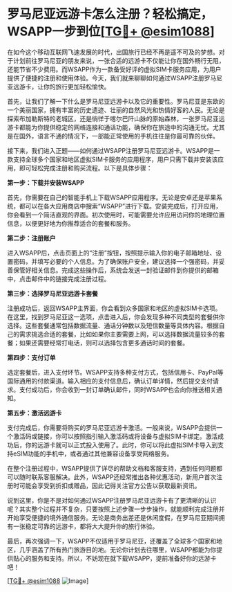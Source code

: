 # 罗马尼亚远游卡怎么注册？轻松搞定，WSAPP一步到位[[TG💪+ @esim1088](https://t.me/s/esim1088)]

在如今这个移动互联网飞速发展的时代，出国旅行已经不再是遥不可及的梦想。对于计划前往罗马尼亚的朋友来说，一张合适的远游卡不仅能让你在国外畅行无阻，还能节省不少费用。而WSAPP作为一款备受好评的虚拟SIM卡服务应用，为用户提供了便捷的注册和使用体验。今天，我们就来聊聊如何通过WSAPP注册罗马尼亚远游卡，让你的旅行更加轻松愉快。

首先，让我们了解一下什么是罗马尼亚远游卡以及它的重要性。罗马尼亚是东欧的一个美丽国家，拥有丰富的历史遗迹、壮丽的自然风光和热情好客的人民。无论是探索布加勒斯特的老城区，还是徜徉于喀尔巴阡山脉的原始森林，一张罗马尼亚远游卡都能为你提供稳定的网络连接和通话功能，确保你在旅途中的沟通无忧。尤其是在国外，语言不通的情况下，一部能正常使用的手机往往是你最可靠的伙伴。

接下来，我们进入正题——如何通过WSAPP注册罗马尼亚远游卡。WSAPP是一款支持全球多个国家和地区虚拟SIM卡服务的应用程序，用户只需下载并安装该应用，即可轻松完成注册和购买流程。以下是具体步骤：

**第一步：下载并安装WSAPP**

首先，你需要在自己的智能手机上下载WSAPP应用程序。无论是安卓还是苹果系统，都可以在各大应用商店中搜索“WSAPP”进行下载。安装完成后，打开应用，你会看到一个简洁直观的界面。初次使用时，可能需要允许应用访问你的地理位置信息，以便更好地为你推荐适合的套餐和服务。

**第二步：注册账户**

进入WSAPP后，点击页面上的“注册”按钮，按照提示输入你的电子邮箱地址、设置密码，并填写必要的个人信息。为了确保账户安全，建议选择一个强密码，并妥善保管好相关信息。完成这些操作后，系统会发送一封验证邮件到你提供的邮箱中，点击邮件中的链接完成注册过程。

**第三步：选择罗马尼亚远游卡套餐**

注册成功后，返回WSAPP主界面，你会看到众多国家和地区的虚拟SIM卡选项。在这里，找到罗马尼亚这一选项，点击进入后，你会发现多种不同类型的套餐供你选择。这些套餐通常包括数据流量、通话分钟数以及短信数量等具体内容。根据自己的需求挑选合适的套餐，比如如果你主要需要上网，可以选择数据流量较多的套餐；如果还需要经常打电话，则可以选择包含更多通话时间的套餐。

**第四步：支付订单**

选定套餐后，进入支付环节。WSAPP支持多种支付方式，包括信用卡、PayPal等国际通用的付款渠道。输入相应的支付信息后，确认订单详情，然后提交支付请求。支付成功后，你会收到一封订单确认邮件，同时WSAPP也会向你推送相关通知。

**第五步：激活远游卡**

支付完成后，你需要将购买的罗马尼亚远游卡激活。一般来说，WSAPP会提供一个激活码或链接，你可以按照指引输入激活码或将设备与虚拟SIM卡绑定。激活成功后，你的远游卡就可以正式投入使用了。此时，你可以将此虚拟SIM卡导入到支持eSIM功能的手机中，或者通过其他兼容设备享受网络服务。

在整个注册过程中，WSAPP提供了详尽的帮助文档和客服支持，遇到任何问题都可以随时联系客服解决。此外，WSAPP还经常推出各种优惠活动，新用户首次注册时可能会享受到折扣或赠品，因此记得关注官方公告以获取最新资讯。

说到这里，你是不是对如何通过WSAPP注册罗马尼亚远游卡有了更清晰的认识呢？其实整个过程并不复杂，只要按照上述步骤一步步操作，就能顺利完成注册并开始享受便捷的境外通信服务。无论是商务出差还是休闲度假，在罗马尼亚期间拥有一张稳定可靠的远游卡，都将大大提升你的旅行体验。

最后，再次强调一下，WSAPP不仅适用于罗马尼亚，还覆盖了全球多个国家和地区，几乎涵盖了所有热门旅游目的地。无论你计划去往哪里，WSAPP都能为你提供贴心的服务和支持。所以，不妨现在就下载WSAPP，提前准备好你的远游卡吧！

[[TG💪+ @esim1088](https://t.me/s/esim1088) ![Image](https://i.postimg.cc/4NQfJmqS/Snipaste-2025-05-13-00-14-12.png)]